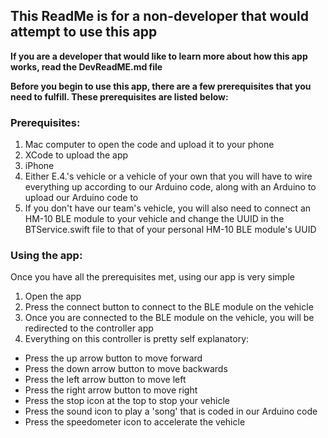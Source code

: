 ## This ReadMe is for a non-developer that would attempt to use this app
**If you are a developer that would like to learn more about how this app works, read the DevReadME.md file**

**Before you begin to use this app, there are a few prerequisites that you need to fulfill. These prerequisites are listed below:**

### Prerequisites:
1. Mac computer to open the code and upload it to your phone
2. XCode to upload the app
3. iPhone
4. Either E.4.'s vehicle or a vehicle of your own that you will have to wire everything up according to our Arduino code, along with an Arduino to upload our Arduino code to
5. If you don't have our team's vehicle, you will also need to connect an HM-10 BLE module to your vehicle and change the UUID in the BTService.swift file to that of your personal HM-10 BLE module's UUID

### Using the app:

Once you have all the prerequisites met, using our app is very simple

1. Open the app
2. Press the connect button to connect to the BLE module on the vehicle
3. Once you are connected to the BLE module on the vehicle, you will be redirected to the controller app
4. Everything on this controller is pretty self explanatory:
  * Press the up arrow button to move forward
  * Press the down arrow button to move backwards
  * Press the left arrow button to move left
  * Press the right arrow button to move right
  * Press the stop icon at the top to stop your vehicle
  * Press the sound icon to play a 'song' that is coded in our Arduino code
  * Press the speedometer icon to accelerate the vehicle